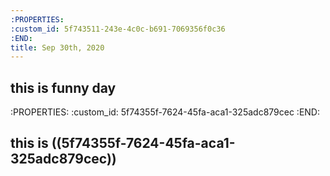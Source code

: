 ```yaml
---
:PROPERTIES:
:custom_id: 5f743511-243e-4c0c-b691-7069356f0c36
:END:
title: Sep 30th, 2020
---
```

## this is funny day
:PROPERTIES:
:custom_id: 5f74355f-7624-45fa-aca1-325adc879cec
:END:
## this is ((5f74355f-7624-45fa-aca1-325adc879cec))
##
